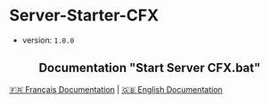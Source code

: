 # Server-Starter-CFX

- version: ``1.0.0``

<h2 align='center' src='./Start Server CFX.bat'>
  Documentation "Start Server CFX.bat"
</h2>

[:fr: Français Documentation](./documentation_fr.md) | [:uk: English Documentation](./documentation_en.md)

